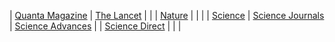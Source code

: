 | [Quanta Magazine](https://www.quantamagazine.org/) | [The Lancet](https://www.thelancet.com) |  |
| [Nature](https://www.nature.com/) | |  |
| [Science](https://science.sciencemag.org/) | [Science Journals](https://www.sciencemag.org/journals) | [Science Advances](https://advances.sciencemag.org/) |
| [Science Direct](https://www.sciencedirect.com/) | | |



